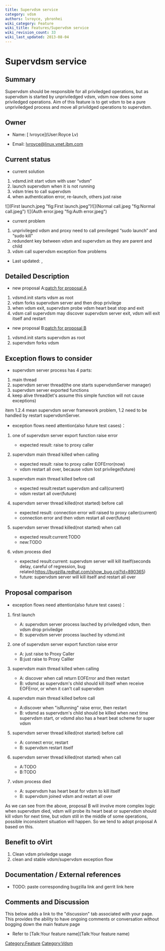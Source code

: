 ```yaml
---
title: Supervdsm service
category: vdsm
authors: lvroyce, ybronhei
wiki_category: Feature
wiki_title: Features/Supervdsm service
wiki_revision_count: 33
wiki_last_updated: 2013-08-04
---
```


# Supervdsm service

## Summary

Supervdsm should be responsible for all priviledged operations, but as supervdsm is started by unpriviledged vdsm, vdsm now does some priviledged operations. Aim of this feature is to get vdsm to be a pure unpriviledged process and move all privildged operations to supervdsm.

## Owner

*   Name: [ lvroyce](User:Royce Lv)

<!-- -->

*   Email: <lvroyce@linux.vnet.ibm.com>

## Current status

*   current solution

1.  vdsmd.init start vdsm with user “vdsm”
2.  launch supervdsm when it is not running
3.  vdsm tries to call supervdsm
4.  when authentication error, re-launch, others just raise

![](First launch.jpeg "fig:First launch.jpeg")![](Normal call.jpeg "fig:Normal call.jpeg") ![](Auth error.jpeg "fig:Auth error.jpeg")

*   current problem

1.  unprivileged vdsm and proxy need to call previleged “sudo launch” and “sudo kill”
2.  redundent key between vdsm and supervdsm as they are parent and child
3.  vdsm call supervdsm exception flow problems

*   Last updated: ,

## Detailed Description

*   new proposal A:[patch for proposal A](http://gerrit.ovirt.org/gitweb?p=vdsm.git;a=commit;h=976dbb13e6cd8136b12ed58ccd2a5176b730bddf)

1.  vdsmd.init starts vdsm as root
2.  vdsm forks supervdsm server and then drop privilege
3.  when vdsm exit, supervdsm probe vdsm heart beat stop and exit
4.  vdsm call supervdsm may discover supervdsm server exit, vdsm will exit itself and restart

*   new proposal B:[patch for proposal B](http://gerrit.ovirt.org/gitweb?p=vdsm.git;a=commit;h=033ef4bc73dbbb36dd8180049626e7f4cde56334)

1.  vdsmd.init starts supervdsm as root
2.  supervdsm forks vdsm

## Exception flows to consider

*   supervdsm server process has 4 parts:

1.  main thread
2.  supervdsm server thread(the one starts supervdsmServer manager)
3.  supervdsm server exported functions
4.  keep alive thread(let's assume this simple function will not cause exceptions)

item 1.2.4 mean supervdsm server framework problem, 1.2 need to be handled by restart supervdsmServer.

*   exception flows need attention(also future test cases)：

1.  one of supervdsm server export function raise error
    -   expected result: raise to proxy caller

2.  supervdsm main thread killed when calling
    -   expected result: raise to proxy caller EOFError(now)
    -   vdsm restart all over, because vdsm lost privilege(future)

3.  supervdsm main thread killed before call
    -   expected result:restart supervdsm and call(current)
    -   vdsm restart all over(future)

4.  supervdsm server thread killed(not started) before call
    -   expected result: connection error will raised to proxy caller(current)
    -   connection error and then vdsm restart all over(future)

5.  supervdsm server thread killed(not started) when call
    -   expected result:current:TODO
    -   new:TODO

6.  vdsm process died
    -   expected result:current: supervdsm server will kill itself(seconds delay, careful of regression, bug related:<https://bugzilla.redhat.com/show_bug.cgi?id=890365>)
    -   future: supervdsm server will kill itself and restart all over

## Proposal comparison

*   exception flows need attention(also future test cases)：

1.  first launch
    -   A: supervdsm server process lauched by priviledged vdsm, then vdsm drop priviledge
    -   B: supervdsm server process lauched by vdsmd.init

2.  one of supervdsm server export function raise error
    -   A: just raise to Proxy Caller
    -   B:just raise to Proxy Calller

3.  supervdsm main thread killed when calling
    -   A: discover when call return EOFError and then restart
    -   B: vdsmd as supervdsm's child should kill itself when receive EOFError, or when it can't call supervdsm

4.  supervdsm main thread killed before call
    -   A:discover when "isRunning" raise error, then restart
    -   B: vdsmd as supervdsm's child should be killed when next time supervdsm start, or vdsmd also has a heart beat scheme for super vdsm

5.  supervdsm server thread killed(not started) before call
    -   A: connect error, restart
    -   B: supervdsm restart itself

6.  supervdsm server thread killed(not started) when call
    -   A:TODO
    -   B:TODO

7.  vdsm process died
    -   A: supervdsm has heart beat for vdsm to kill itself
    -   B: supervdsm joined vdsm and restart all over

As we can see from the above, proposal B will involve more complex logic when supervdsm died, vdsm will probe its heart beat or supervdsm should kill vdsm for next time, but vdsm still in the middle of some operations, possible inconsistent situation will happen. So we tend to adopt proposal A based on this.

## Benefit to oVirt

1.  Clean vdsm priviledge usage
2.  clean and stable vdsm/supervdsm exception flow

## Documentation / External references

*   TODO: paste corresponding bugzilla link and gerrit link here

## Comments and Discussion

This below adds a link to the "discussion" tab associated with your page. This provides the ability to have ongoing comments or conversation without bogging down the main feature page

*   Refer to [Talk:Your feature name](Talk:Your feature name)

<Category:Feature> <Category:Vdsm>
